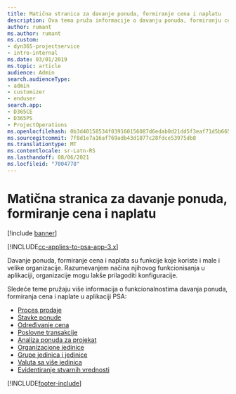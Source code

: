 ```yaml
---
title: Matična stranica za davanje ponuda, formiranje cena i naplatu
description: Ova tema pruža informacije o davanju ponuda, formiranju cena i naplati.
author: rumant
ms.author: rumant
ms.custom:
- dyn365-projectservice
- intro-internal
ms.date: 03/01/2019
ms.topic: article
audience: Admin
search.audienceType:
- admin
- customizer
- enduser
search.app:
- D365CE
- D365PS
- ProjectOperations
ms.openlocfilehash: 0b3d40158534f039160156087d6edab0d21dd5f3eaf71d5b665eff794793a9b3
ms.sourcegitcommit: 7f8d1e7a16af769adb43d1877c28fdce53975db8
ms.translationtype: MT
ms.contentlocale: sr-Latn-RS
ms.lasthandoff: 08/06/2021
ms.locfileid: "7004778"
---
```

# <a name="quoting-pricing-and-billing-home-page"></a>Matična stranica za davanje ponuda, formiranje cena i naplatu

[!include [banner](../includes/psa-now-project-operations.md)]

[!INCLUDE[cc-applies-to-psa-app-3.x](../includes/cc-applies-to-psa-app-3x.md)]

Davanje ponuda, formiranje cena i naplata su funkcije koje koriste i male i velike organizacije. Razumevanjem načina njihovog funkcionisanja u aplikaciji, organizacije mogu lakše prilagoditi konfiguracije.

Sledeće teme pružaju više informacija o funkcionalnostima davanja ponuda, formiranja cena i naplate u aplikaciji PSA:

- [Proces prodaje](basic-sales-process.md)
- [Stavke ponude](basic-quote-lines.md)
- [Određivanje cena](basic-pricing.md)
- [Poslovne transakcije](basic-business-transactions.md)
- [Analiza ponuda za projekat](basic-analyzing-quotes.md)
- [Organizacione jedinice](advanced-organizational.md)
- [Grupe jedinica i jedinice](advanced-units.md)
- [Valuta sa više jedinica](advanced-currency.md)
- [Evidentiranje stvarnih vrednosti](advanced-actuals.md)


[!INCLUDE[footer-include](../includes/footer-banner.md)]